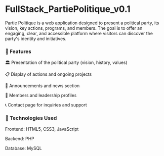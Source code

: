 # FullStack_PartiePolitique_v0.1

Partie Politique is a web application designed to present a political party, its vision, key actions, programs, and members. The goal is to offer an engaging, clear, and accessible platform where visitors can discover the party's identity and initiatives.

### 🌟 Features
🏛️ Presentation of the political party (vision, history, values)

📋 Display of actions and ongoing projects

📢 Announcements and news section

👥 Members and leadership profiles

📞 Contact page for inquiries and support

### 🚀 Technologies Used
Frontend: HTML5, CSS3, JavaScript 

Backend: PHP

Database: MySQL
